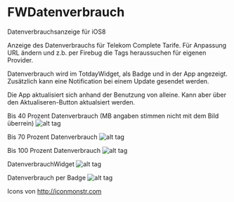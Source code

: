 FWDatenverbrauch
================

Datenverbrauchsanzeige für iOS8

Anzeige des Datenverbrauchs für Telekom Complete Tarife.
Für Anpassung URL ändern und z.b. per Firebug die Tags heraussuchen für eigenen Provider.

Datenverbrauch wird im TotdayWidget, als Badge und in der App angezeigt.
Zusätzlich kann eine Notification bei einem Update gesendet werden.

Die App aktualisiert sich anhand der Benutzung von alleine.
Kann aber über den Aktualiseren-Button aktualsiert werden.

Bis 40 Prozent Datenverbrauch (MB angaben stimmen nicht mit dem Bild überrein)
![alt tag](http://weyerstall.de/Datenverbrauch/DatenVerbrauchBis40Prozent.png)

Bis 70 Prozent Datenverbrauch
![alt tag](http://weyerstall.de/Datenverbrauch/DatenVerbrauchBis70Prozent.png)

Bis 100 Prozent Datenverbrauch
![alt tag](http://weyerstall.de/Datenverbrauch/DatenVerbrauchBis100Prozent.png)

DatenverbrauchWidget
![alt tag](http://weyerstall.de/Datenverbrauch/DatenVerbrauchWidget.png)

Datenverbrauch per Badge
![alt tag](http://weyerstall.de/Datenverbrauch/DatenVerbrauchBadge.png)

Icons von http://iconmonstr.com

